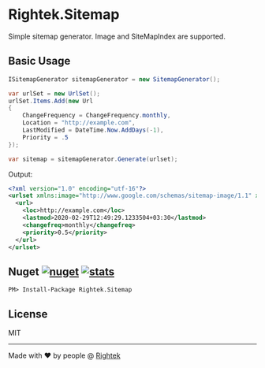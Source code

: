 # Rightek.Sitemap
Simple sitemap generator. Image and SiteMapIndex are supported.

## Basic Usage
```cs
ISitemapGenerator sitemapGenerator = new SitemapGenerator();

var urlSet = new UrlSet();
urlSet.Items.Add(new Url
{
	ChangeFrequency = ChangeFrequency.monthly,
	Location = "http://example.com",
	LastModified = DateTime.Now.AddDays(-1),
	Priority = .5
});

var sitemap = sitemapGenerator.Generate(urlset);
```
Output:
```xml
<?xml version="1.0" encoding="utf-16"?>
<urlset xmlns:image="http://www.google.com/schemas/sitemap-image/1.1" xmlns="http://www.sitemaps.org/schemas/sitemap/0.9">
  <url>
    <loc>http://example.com</loc>
    <lastmod>2020-02-29T12:49:29.1233504+03:30</lastmod>
    <changefreq>monthly</changefreq>
    <priority>0.5</priority>
  </url>
</urlset>
```

## Nuget [![nuget](https://img.shields.io/nuget/v/Rightek.Sitemap.svg?color=%23268bd2&style=flat-square)](https://www.nuget.org/packages/Rightek.Sitemap) [![stats](https://img.shields.io/nuget/dt/Rightek.Sitemap.svg?color=%2382b414&style=flat-square)](https://www.nuget.org/stats/packages/Rightek.Sitemap?groupby=Version)

`PM> Install-Package Rightek.Sitemap`

## License
MIT

---
Made with ♥ by people @ [Rightek](http://rightek.ir)

